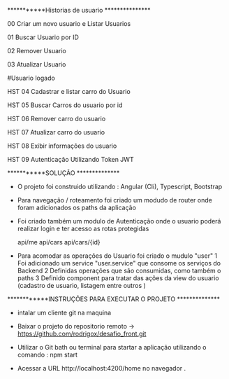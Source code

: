 


 


***********Historias de usuario ***************

00 Criar um novo usuario e Listar Usuarios 

01 Buscar Usuario por ID 

02 Remover Usuario 

03 Atualizar Usuario 


#Usuario logado 


HST 04 Cadastrar e listar carro do Usuario

HST 05 Buscar Carros do usuario por id 

HST 06 Remover carro do usuario 

HST 07 Atualizar carro do usuario 

HST  08 Exibir informações do usuario 

HST 09 Autenticação Utilizando Token JWT 


***********SOLUÇÃO **************

* O projeto foi construido utilizando :
 Angular (Cli),
 Typescript,
 Bootstrap

* Para  navegação / roteamento foi criado um modudo de router onde foram adicionados os paths da aplicação 

* Foi criado também um modulo de Autenticação onde o usuario poderá realizar login e ter acesso as rotas  protegidas 

	api/me
	api/cars
	api/cars/{id}

* Para acomodar as operações do Usuario foi criado o mudulo "user" 
    1 Foi adicionado um service "user.service" que consome os serviços do Backend 
	2 Definidas  operações que são consumidas, como também o paths 
	3 Definido component para tratar das ações da view do usuario  (cadastro de usuario, listagem entre outros )
	

 
************INSTRUÇÕES  PARA EXECUTAR O PROJETO  **************


* intalar um cliente git na maquina 

* Baixar o projeto do repositorio remoto  ->   https://github.com/rodrigox/desafio_front.git

* Utilizar o Git bath ou terminal para startar a aplicação utilizando o comando : npm start

* Acessar a URL http://localhost:4200/home no navegador .



